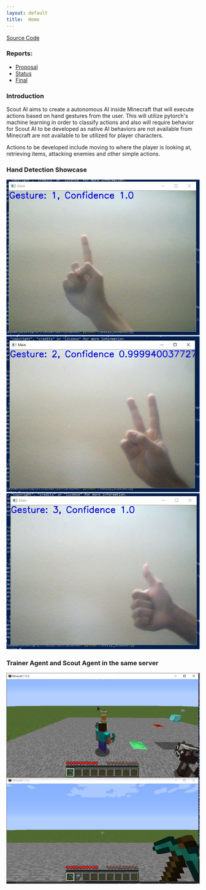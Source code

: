 ```yaml
---
layout: default
title:  Home
---
```


[Source Code](https://github.com/eriejar/Scout)

### Reports:

- [Proposal](proposal.md)
- [Status](status.md)
- [Final](final.html)

### Introduction

Scout AI aims to create a autonomous AI inside Minecraft that will execute actions based on hand gestures from the user. This will utilize pytorch's machine learning in order to classify actions and also will require behavior for Scout AI to be developed as native AI behaviors are not available from Minecraft are not available to be utilized for player characters.

Actions to be developed include moving to where the player is looking at, retrieving items, attacking enemies and other simple actions.


### Hand Detection Showcase

![Hand1](images/Hand1.jpg)
![Hand2](images/Hand2.jpg)
![Hand3](images/Hand3.jpg)

### Trainer Agent and Scout Agent in the same server

![TrainerAndScout](images/Agents.jpg)



[quickref]: https://github.com/mundimark/quickrefs/blob/master/HTML.md
